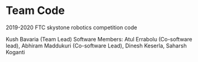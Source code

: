 # Team Code
2019-2020 FTC skystone robotics competition code

Kush Bavaria (Team Lead)
Software Members: Atul Errabolu (Co-software lead), Abhiram Maddukuri (Co-software Lead), Dinesh Keserla, Saharsh Koganti
